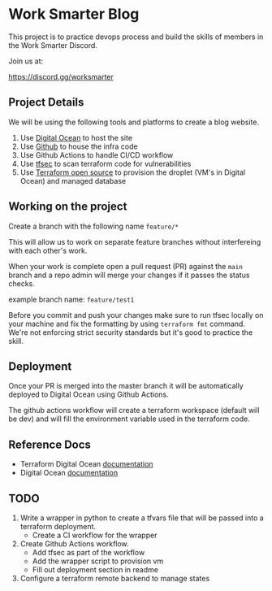 # Work Smarter Blog
This project is to practice devops process and build the skills of members in the Work Smarter Discord.

Join us at:

https://discord.gg/worksmarter

## Project Details
We will be using the following tools and platforms to create a blog website.

1. Use [Digital Ocean](https://www.digitalocean.com/) to host the site
2. Use [Github](https://github.com/pafable/work-smarter-blog) to house the infra code
3. Use Github Actions to handle CI/CD workflow
4. Use [tfsec](https://aquasecurity.github.io/tfsec/v1.28.1/) to scan terraform code for vulnerabilities
5. Use [Terraform open source](https://developer.hashicorp.com/terraform/downloads) to provision the droplet (VM's in Digital Ocean) and managed database

## Working on the project
Create a branch with the following name `feature/*`

This will allow us to work on separate feature branches without interfereing with each other's work.

When your work is complete open a pull request (PR) against the `main` branch and a repo admin will merge your changes if it passes the status checks.

example branch name:
`feature/test1`

Before you commit and push your changes make sure to run tfsec locally on your machine and fix the formatting by using `terraform fmt` command.
We're not enforcing strict security standards but it's good to practice the skill.

## Deployment
Once your PR is merged into the master branch it will be automatically deployed to Digital Ocean using Github Actions.

The github actions workflow will create a terraform workspace (default will be dev) and will fill the environment variable used in the terraform code.
## Reference Docs
- Terraform Digital Ocean [documentation](https://registry.terraform.io/providers/digitalocean/digitalocean/latest/docs)
- Digital Ocean [documentation](https://docs.digitalocean.com/products/)

## TODO
1. Write a wrapper in python to create a tfvars file that will be passed into a terraform deployment.
    - Create a CI workflow for the wrapper
2. Create Github Actions workflow.
    - Add tfsec as part of the workflow
    - Add the wrapper script to provision vm
    - Fill out deployment section in readme
3. Configure a terraform remote backend to manage states
